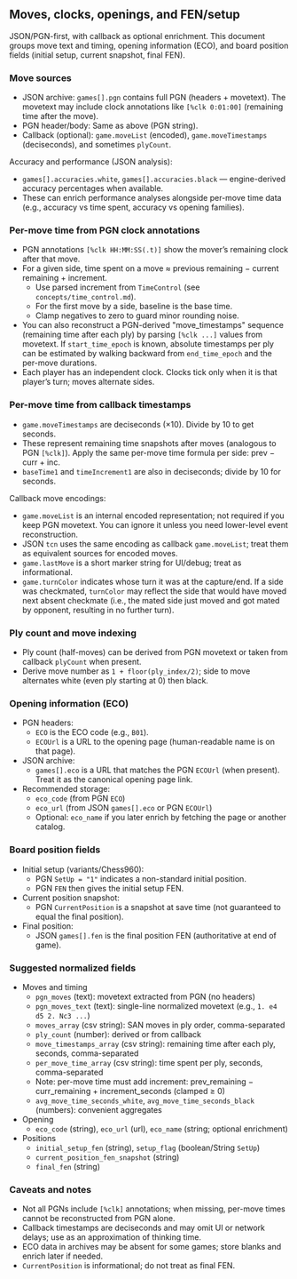 ## Moves, clocks, openings, and FEN/setup

JSON/PGN-first, with callback as optional enrichment. This document groups move text and timing, opening information (ECO), and board position fields (initial setup, current snapshot, final FEN).

### Move sources
- JSON archive: `games[].pgn` contains full PGN (headers + movetext). The movetext may include clock annotations like `[%clk 0:01:00]` (remaining time after the move).
- PGN header/body: Same as above (PGN string).
- Callback (optional): `game.moveList` (encoded), `game.moveTimestamps` (deciseconds), and sometimes `plyCount`.

Accuracy and performance (JSON analysis):
- `games[].accuracies.white`, `games[].accuracies.black` — engine-derived accuracy percentages when available.
- These can enrich performance analyses alongside per-move time data (e.g., accuracy vs time spent, accuracy vs opening families).

### Per-move time from PGN clock annotations
- PGN annotations `[%clk HH:MM:SS(.t)]` show the mover’s remaining clock after that move.
- For a given side, time spent on a move ≈ previous remaining − current remaining + increment.
  - Use parsed increment from `TimeControl` (see `concepts/time_control.md`).
  - For the first move by a side, baseline is the base time.
  - Clamp negatives to zero to guard minor rounding noise.
- You can also reconstruct a PGN-derived "move_timestamps" sequence (remaining time after each ply) by parsing `[%clk ...]` values from movetext. If `start_time_epoch` is known, absolute timestamps per ply can be estimated by walking backward from `end_time_epoch` and the per-move durations.
- Each player has an independent clock. Clocks tick only when it is that player’s turn; moves alternate sides.

### Per-move time from callback timestamps
- `game.moveTimestamps` are deciseconds (×10). Divide by 10 to get seconds.
- These represent remaining time snapshots after moves (analogous to PGN `[%clk]`). Apply the same per-move time formula per side: prev − curr + inc.
- `baseTime1` and `timeIncrement1` are also in deciseconds; divide by 10 for seconds.

Callback move encodings:
- `game.moveList` is an internal encoded representation; not required if you keep PGN movetext. You can ignore it unless you need lower-level event reconstruction.
- JSON `tcn` uses the same encoding as callback `game.moveList`; treat them as equivalent sources for encoded moves.
- `game.lastMove` is a short marker string for UI/debug; treat as informational.
- `game.turnColor` indicates whose turn it was at the capture/end. If a side was checkmated, `turnColor` may reflect the side that would have moved next absent checkmate (i.e., the mated side just moved and got mated by opponent, resulting in no further turn).

### Ply count and move indexing
- Ply count (half-moves) can be derived from PGN movetext or taken from callback `plyCount` when present.
- Derive move number as `1 + floor(ply_index/2)`; side to move alternates white (even ply starting at 0) then black.

### Opening information (ECO)
- PGN headers:
  - `ECO` is the ECO code (e.g., `B01`).
  - `ECOUrl` is a URL to the opening page (human-readable name is on that page).
- JSON archive:
  - `games[].eco` is a URL that matches the PGN `ECOUrl` (when present). Treat it as the canonical opening page link.
- Recommended storage:
  - `eco_code` (from PGN `ECO`)
  - `eco_url` (from JSON `games[].eco` or PGN `ECOUrl`)
  - Optional: `eco_name` if you later enrich by fetching the page or another catalog.

### Board position fields
- Initial setup (variants/Chess960):
  - PGN `SetUp = "1"` indicates a non-standard initial position.
  - PGN `FEN` then gives the initial setup FEN.
- Current position snapshot:
  - PGN `CurrentPosition` is a snapshot at save time (not guaranteed to equal the final position).
- Final position:
  - JSON `games[].fen` is the final position FEN (authoritative at end of game).

### Suggested normalized fields
- Moves and timing
  - `pgn_moves` (text): movetext extracted from PGN (no headers)
  - `pgn_moves_text` (text): single-line normalized movetext (e.g., `1. e4 d5 2. Nc3 ...`)
  - `moves_array` (csv string): SAN moves in ply order, comma-separated
  - `ply_count` (number): derived or from callback
  - `move_timestamps_array` (csv string): remaining time after each ply, seconds, comma-separated
  - `per_move_time_array` (csv string): time spent per ply, seconds, comma-separated
  - Note: per-move time must add increment: prev_remaining − curr_remaining + increment_seconds (clamped ≥ 0)
  - `avg_move_time_seconds_white`, `avg_move_time_seconds_black` (numbers): convenient aggregates
- Opening
  - `eco_code` (string), `eco_url` (url), `eco_name` (string; optional enrichment)
- Positions
  - `initial_setup_fen` (string), `setup_flag` (boolean/String `SetUp`)
  - `current_position_fen_snapshot` (string)
  - `final_fen` (string)

### Caveats and notes
- Not all PGNs include `[%clk]` annotations; when missing, per-move times cannot be reconstructed from PGN alone.
- Callback timestamps are deciseconds and may omit UI or network delays; use as an approximation of thinking time.
- ECO data in archives may be absent for some games; store blanks and enrich later if needed.
- `CurrentPosition` is informational; do not treat as final FEN.

